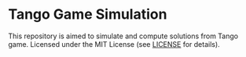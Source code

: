 Tango Game Simulation
=========================


This repository is aimed to simulate and compute solutions from Tango game.
Licensed under the MIT License (see [LICENSE](LICENSE) for details).

